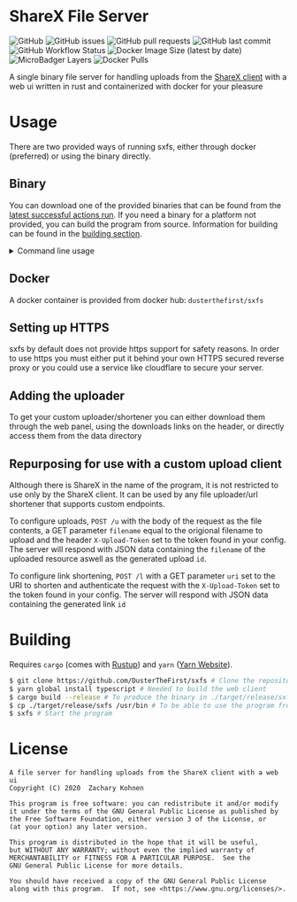 # ShareX File Server
![GitHub](https://img.shields.io/github/license/dusterthefirst/sxfs)
![GitHub issues](https://img.shields.io/github/issues/dusterthefirst/sxfs)
![GitHub pull requests](https://img.shields.io/github/issues-pr/dusterthefirst/sxfs)
![GitHub last commit](https://img.shields.io/github/last-commit/dusterthefirst/sxfs)
![GitHub Workflow Status](https://img.shields.io/github/workflow/status/dusterthefirst/sxfs/Build)
![Docker Image Size (latest by date)](https://img.shields.io/docker/image-size/dusterthefirst/sxfs)
![MicroBadger Layers](https://img.shields.io/microbadger/layers/dusterthefirst/sxfs)
![Docker Pulls](https://img.shields.io/docker/pulls/dusterthefirst/sxfs)

A single binary file server for handling uploads from the [ShareX client] with a web ui written
in rust and containerized with docker for your pleasure

# Usage
There are two provided ways of running sxfs, either through docker (preferred) or using the binary directly.

## Binary
You can download one of the provided binaries that can be found from the [latest successful actions run].
If you need a binary for a platform not provided, you can build the program from source. Information for building can be found in the [building section](#Building).

<details>
    <summary>Command line usage</summary>
    sxfs 0.1.0
    A file server for handling uploads from the ShareX client

    USAGE:
        sxfs.exe [FLAGS] [OPTIONS]

    FLAGS:
        -h, --help          Prints help information
        -r, --rocket-log    Enable rocket info logging (requires info logging)
        -V, --version       Prints version information
        -v, --verbose       Enable verbose logging. (1 = informational, 2 = debug, 3 = trace)

    OPTIONS:
        -a, --address <address>        The address to bind to [default: 0.0.0.0]
        -c, --config <config>          The path to the config file [default: data/config.toml]
        -d, --database <database>      The path to the sqlite database that holds the mappings between uploads and their files aswell as [default: data/db.sqlite]
        -p, --port <port>              The port to bind to [default: 8000]
        -u, --uploaders <uploaders>    The path to output the generated ShareX custom uploaders file [default: data/uploaders]
</details>

## Docker
A docker container is provided from docker hub: `dusterthefirst/sxfs`

## Setting up HTTPS
sxfs by default does not provide https support for safety reasons.
In order to use https you must either put it behind your own HTTPS secured reverse proxy
or you could use a service like cloudflare to secure your server.

## Adding the uploader
To get your custom uploader/shortener you can either download them through the web panel,
using the downloads links on the header, or directly access them from the data directory

## Repurposing for use with a custom upload client
Although there is ShareX in the name of the program, it is not restricted to use only by
the ShareX client. It can be used by any file uploader/url shortener that supports custom
endpoints.

To configure uploads, `POST /u` with the body of the request as the
file contents, a GET parameter `filename` equal to the origional filename to upload and the header
`X-Upload-Token` set to the token found in your config. The server will respond with JSON data
containing the `filename` of the uploaded resource aswell as the generated upload `id`.

To configure link shortening, `POST /l` with a GET parameter `uri` set to the URI to shorten
and authenticate the request with the `X-Upload-Token` set to the token found in your config.
The server will respond with JSON data containing the generated link `id`

# Building
Requires `cargo` (comes with [Rustup]) and `yarn` ([Yarn Website]).
```sh
$ git clone https://github.com/DusterTheFirst/sxfs # Clone the repository
$ yarn global install typescript # Needed to build the web client
$ cargo build --release # To produce the binary in ./target/release/sxfs
$ cp ./target/release/sxfs /usr/bin # To be able to use the program from the command line
$ sxfs # Start the program
```

# License
    A file server for handling uploads from the ShareX client with a web ui
    Copyright (C) 2020  Zachary Kohnen

    This program is free software: you can redistribute it and/or modify
    it under the terms of the GNU General Public License as published by
    the Free Software Foundation, either version 3 of the License, or
    (at your option) any later version.

    This program is distributed in the hope that it will be useful,
    but WITHOUT ANY WARRANTY; without even the implied warranty of
    MERCHANTABILITY or FITNESS FOR A PARTICULAR PURPOSE.  See the
    GNU General Public License for more details.

    You should have received a copy of the GNU General Public License
    along with this program.  If not, see <https://www.gnu.org/licenses/>.

[ShareX client]: https://getsharex.com/
[Rustup]: https://rustup.rs/
[Yarn Website]: https://yarnpkg.com/
[latest successful actions run]: https://github.com/DusterTheFirst/sxfs/actions
[building section]: #Building